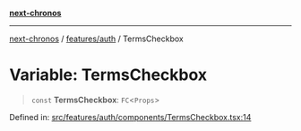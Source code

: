 [**next-chronos**](../../../README.md)

***

[next-chronos](../../../README.md) / [features/auth](../README.md) / TermsCheckbox

# Variable: TermsCheckbox

> `const` **TermsCheckbox**: `FC`\<`Props`\>

Defined in: [src/features/auth/components/TermsCheckbox.tsx:14](https://github.com/Bababum95/next-chronos/blob/41860730c8dd12c16699269e1eee86402c8d1a9f/src/features/auth/components/TermsCheckbox.tsx#L14)
